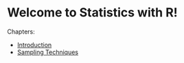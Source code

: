 # Welcome to Statistics with R!

Chapters:

-   [Introduction](chapters/Introduction)
-   [Sampling Techniques](chapters/Sampling%20Techniques)
